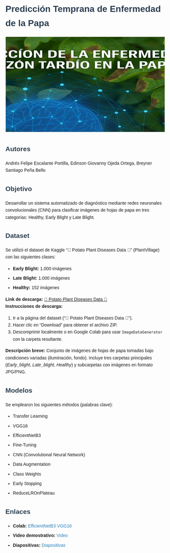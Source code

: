<!DOCTYPE html>
<html lang="es">
<head>
  <meta charset="UTF-8">
  <title>README – Predicción Temprana de Enfermedad de la Papa</title>
  <style>
    body {
      font-family: Arial, sans-serif;
      line-height: 1.6;
      margin: 20px;
    }
    h1, h2 {
      color: #2c3e50;
    }
    .banner {
      width: 800px;
      height: 300px;
      object-fit: cover;
      border: 1px solid #ddd;
    }
    .section {
      margin-top: 30px;
    }
    ul li {
      margin-bottom: 8px;
    }
    .links a {
      color: #2980b9;
      text-decoration: none;
    }
    .links a:hover {
      text-decoration: underline;
    }
  </style>
</head>
<body>

  <!-- TITULO Y BANNER -->
  <h1>Predicción Temprana de Enfermedad de la Papa</h1>
  <img class="banner" src="banner.png" alt="Banner: Predicción Temprana de Enfermedad de la Papa">

  <!-- AUTORES -->
  <div class="section">
    <h2>Autores</h2>
    <p>Andrés Felipe Escalante Portilla, Edinson Giovanny Ojeda Ortega, Breyner Santiago Peña Bello</p>
  </div>

  <!-- OBJETIVO -->
  <div class="section">
    <h2>Objetivo</h2>
    <p>Desarrollar un sistema automatizado de diagnóstico mediante redes neuronales convolucionales (CNN) para clasificar imágenes de hojas de papa en tres categorías: Healthy, Early Blight y Late Blight.</p>
  </div>

  <!-- DATASET -->
  <div class="section">
    <h2>Dataset</h2>
    <p>
      Se utilizó el dataset de Kaggle “🌱 Potato Plant Diseases Data 🍂” (PlantVillage) con las siguientes clases:
      <ul>
        <li><strong>Early Blight:</strong> 1.000 imágenes</li>
        <li><strong>Late Blight:</strong> 1.000 imágenes</li>
        <li><strong>Healthy:</strong> 152 imágenes</li>
      </ul>
      <strong>Link de descarga:</strong>  
      <a href="https://www.kaggle.com/datasets/hafiznouman786/potato-plant-diseases-data/data">🌱 Potato Plant Diseases Data 🍂</a>
      <br>
      <strong>Instrucciones de descarga:</strong>
      <ol>
        <li>Ir a la página del dataset (“🌱 Potato Plant Diseases Data 🍂”).</li>
        <li>Hacer clic en “Download” para obtener el archivo ZIP.</li>
        <li>Descomprimir localmente o en Google Colab para usar <code>ImageDataGenerator</code> con la carpeta resultante.</li>
      </ol>
      <strong>Descripción breve:</strong> Conjunto de imágenes de hojas de papa tomadas bajo condiciones variadas (iluminación, fondo). Incluye tres carpetas principales (<em>Early_blight</em>, <em>Late_blight</em>, <em>Healthy</em>) y subcarpetas con imágenes en formato JPG/PNG.
    </p>
  </div>

  <!-- MODELOS -->
  <div class="section">
    <h2>Modelos</h2>
    <p>Se emplearon los siguientes métodos (palabras clave):</p>
    <ul>
      <li>Transfer Learning</li>
      <li>VGG16</li>  
      <li>EfficientNetB3</li>
      <li>Fine-Tuning</li>
      <li>CNN (Convolutional Neural Network)</li>
      <li>Data Augmentation</li>
      <li>Class Weights</li>
      <li>Early Stopping</li>
      <li>ReduceLROnPlateau</li>
    </ul>
  </div>

  <!-- ENLACES -->
  <div class="section links">
    <h2>Enlaces</h2>
    <ul>
      <li><strong>Colab:</strong>  
        <a href="https://colab.research.google.com/drive/1sqc2a0olCq_D2CA7blORzmApqvht4yYR?usp=sharing" target="_blank">EfficientNetB3</a>
        <a href="https://drive.google.com/file/d/10cQ-qTSYqTFmVX-SFUUwH1ar7drUeFtX/view?usp=sharing" target="_blank">VGG16</a>
      </li>
      <li><strong>Video demostrativo:</strong>  
        <a href="https://www.youtube.com/watch?v=tu_video_demo" target="_blank">Video</a>
      </li>
      <li><strong>Diapositivas:</strong>  
        <a href="https://gamma.app/docs/Prediccion-Temprana-de-Enfermedades-de-la-Papa-ythc4bhet2pgwbj" target="_blank">Diapositivas</a>
      </li>
    </ul>
  </div>

</body>
</html>
